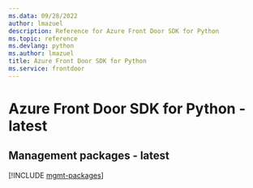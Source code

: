 ```yaml
---
ms.data: 09/28/2022
author: lmazuel
description: Reference for Azure Front Door SDK for Python
ms.topic: reference
ms.devlang: python
ms.author: lmazuel
title: Azure Front Door SDK for Python
ms.service: frontdoor
---
```

# Azure Front Door SDK for Python - latest

## Management packages - latest
[!INCLUDE [mgmt-packages](front-door-mgmt-index.md)]
